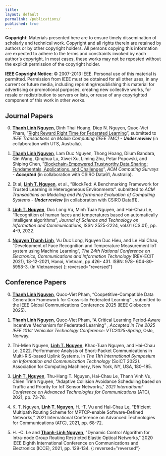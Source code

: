 ```yaml
---
title:
layout: default
permalink: /publications/
published: true
---
```


**Copyright**: Materials presented here are to ensure timely dissemination of scholarly and technical work. Copyright and all rights therein are retained by authors or by other copyright holders. All persons copying this information are expected to adhere to the terms and constraints invoked by each author's copyright. In most cases, these works may not be reposted without the explicit permission of the copyright holder.

**IEEE Copyright Notice**: © 2007-2013 IEEE. Personal use of this material is permitted. Permission from IEEE must be obtained for all other uses, in any current or future media, including reprinting/republishing this material for advertising or promotional purposes, creating new collective works, for resale or redistribution to servers or lists, or reuse of any copyrighted component of this work in other works.

## Journal Papers

0. <ins>**Thanh Linh Nguyen**</ins>, Dinh Thai Hoang, Diep N. Nguyen, Quoc-Viet Pham, ”<a href="https://arxiv.org/abs/2503.07869#:~:text=By%20providing%20the%20right%20reward,more%20economically%20effective%20than%20benchmarks.">Right Reward Right Time for Federated Learning</a>”, submitted to *IEEE Transactions on Mobile Computing (IEEE TMC)* - ***Under review*** (in collaboration with UTS, Australia).

0. <ins>**Thanh Linh Nguyen**</ins>, Lam Duc Nguyen, Thong Hoang, Dilum Bandara, Qin Wang, Qinghua Lu, Xiwei Xu, Liming Zhu, Petar Popovski, and Shiping Chen, ”<a href="https://dl.acm.org/doi/10.1145/3718082">Blockchain-Empowered Trustworthy Data Sharing: Fundamentals, Applications, and Challenges</a>”, *ACM Computing Surveys* - ***Accepted*** (in collaboration with CSIRO Data61, Australia).

0. Et al, <ins>**Linh T. Nguyen**</ins>, et al., ”BlockFed: A Benchmarking Framework for Trusted Learning in Heterogeneous Environments”. submitted to *ACM Transactions on Modeling and Performance Evaluation of Computing Systems* - ***Under review*** (in collaboration with CSIRO Data61).

0. <ins>**Linh T. Nguyen**</ins>, Duc Long Vu, Minh Tuan Nguyen, and Hai-Chau Le, “Recognition of human faces and temperatures based on automatically intelligent algorithms”, *Journal of Science and Technology on Information and Communications*, ISSN 2525-2224, vol.01 (CS.01), pp. 4-9, 2022.

0. <ins>**Nguyen Thanh Linh**</ins>, Vu Duc Long, Nguyen Duc Hieu, and Le Hai Chau, “Development of Face Recognition and Temperature Measurement IoT system using Machine Learning”, *The 24th National Conference on Electronics, Communications and Information Technology* (REV-ECIT 2021), 18-12-2021, Hanoi, Vietnam, pp.426- 431. ISBN: 978- 604-80-5958-3. (In Vietnamese)
{: reversed="reversed"}

## Conference Papers

0. <ins>**Thanh Linh Nguyen**</ins>, Quoc-Viet Pham, “Coopetitive-Compatible Data Generation Framework for Cross-silo Federated Learning” , submitted to the IEEE Global Communications Conference 2025 (IEEE Globecom 2025).

0. <ins>**Thanh Linh Nguyen**</ins>, Quoc-Viet Pham, “A Critical Learning Period-Aware Incentive Mechanism for Federated Learning” , *Accepted in The 2025 IEEE 101st Vehicular Technology Conference: VTC2025-Spring*, Oslo, Norway.

0. Thi-Mien Nguyen, <ins>**Linh T. Nguyen**</ins>, Khac-Tuan Nguyen, and Hai-Chau Le. 2022. Performance Analysis of Short-Packet Communications in Multi-RIS-based Uplink Systems. In *The 11th International Symposium on Information and Communication Technology* (SoICT 2022). Association for Computing Machinery, New York, NY, USA, 180–185.

0. <ins>**Linh T. Nguyen**</ins>, Thu-Hang T. Nguyen, Hai-Chau Le, Thanh Vinh Vu, Chien Trinh Nguyen, "Adaptive Collision Avoidance Scheduling based on Traffic and Priority for IoT Sensor Networks," *2021 International Conference on Advanced Technologies for Communications* (ATC), 2021, pp. 73-78.

0. K. T. Nguyen, <ins>**Linh T. Nguyen**</ins>, H. -T. Vu and Hai-Chau Le, "Efficient Multipath Routing Scheme for MPTCP-enable Software-Defined Networks," 2021 International Conference on Advanced Technologies for Communications (ATC), 2021, pp. 68-72.

0. H. -C. Le and <ins>**Thanh-Linh Nguyen**</ins>, "Dynamic Control Algorithm for Intra-node Group Routing Restricted Elastic Optical Networks," 2020 IEEE Eighth International Conference on Communications and Electronics (ICCE), 2021, pp. 129-134.
{: reversed="reversed"}